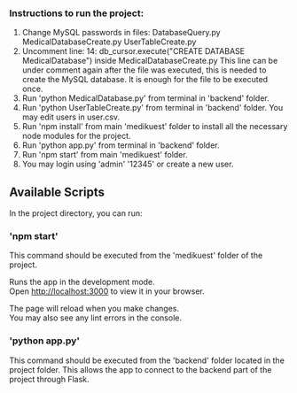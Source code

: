 ### Instructions to run the project:

1. Change MySQL passwords in files:
     DatabaseQuery.py
     MedicalDatabaseCreate.py
     UserTableCreate.py
2. Uncomment line:
   14: db_cursor.execute("CREATE DATABASE MedicalDatabase") inside MedicalDatabaseCreate.py
   This line can be under comment again after the file was executed, this is needed to create the MySQL database. It is enough for the file to be executed once.
3. Run 'python MedicalDatabase.py' from terminal in 'backend' folder.
4. Run 'python UserTableCreate.py' from terminal in 'backend' folder. You may edit users in user.csv.
5. Run 'npm install' from main 'medikuest' folder to install all the necessary node modules for the project.
6. Run 'python app.py' from terminal in 'backend' folder.
7. Run 'npm start' from main 'medikuest' folder.
8. You may login using 'admin' '12345' or create a new user.

## Available Scripts

In the project directory, you can run:

### 'npm start'

This command should be executed from the 'medikuest' folder of the project.

Runs the app in the development mode.\
Open [http://localhost:3000](http://localhost:3000) to view it in your browser.

The page will reload when you make changes.\
You may also see any lint errors in the console.

### 'python app.py'

This command should be executed from the 'backend' folder located in the project folder.
This allows the app to connect to the backend part of the project through Flask.
